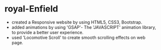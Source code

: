 # royal-Enfield
- created a Responsive website by using HTML5, CSS3, Bootstrap.
- added animations by using 'GSAP'- The 'JAVASCRIPT' animation library, to provide a better user experience.
- used 'Locomotive Scroll' to create smooth scrolling effects on web page.
